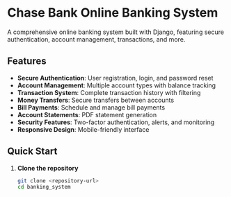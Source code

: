 # Chase Bank Online Banking System

A comprehensive online banking system built with Django, featuring secure authentication, account management, transactions, and more.

## Features

- **Secure Authentication**: User registration, login, and password reset
- **Account Management**: Multiple account types with balance tracking
- **Transaction System**: Complete transaction history with filtering
- **Money Transfers**: Secure transfers between accounts
- **Bill Payments**: Schedule and manage bill payments
- **Account Statements**: PDF statement generation
- **Security Features**: Two-factor authentication, alerts, and monitoring
- **Responsive Design**: Mobile-friendly interface

## Quick Start

1. **Clone the repository**
   ```bash
   git clone <repository-url>
   cd banking_system